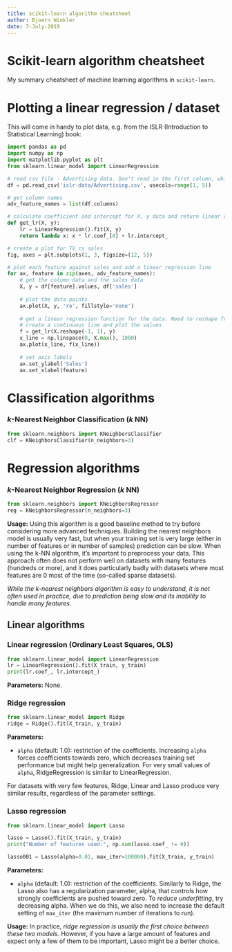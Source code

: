 ```yaml
---
title: scikit-learn algorithm cheatsheet
author: Bjoern Winkler
date: 7-July-2019
---
```


# Scikit-learn algorithm cheatsheet

My summary cheatsheet of machine learning algorithms in `scikit-learn`.


# Plotting a linear regression / dataset

This will come in handy to plot data, e.g. from the ISLR (Introduction to Statistical Learning) book:

```python
import pandas as pd
import numpy as np
import matplotlib.pyplot as plt
from sklearn.linear_model import LinearRegression

# read csv file - Advertising data. Don't read in the first column, which is an index
df = pd.read_csv('islr-data/Advertising.csv', usecols=range(1, 5))

# get column names
adv_feature_names = list(df.columns)

# calculate coefficient and intercept for X, y data and return linear regression function
def get_lr(X, y):
    lr = LinearRegression().fit(X, y)
    return lambda x: x * lr.coef_[0] + lr.intercept_

# create a plot for TV cs sales
fig, axes = plt.subplots(1, 3, figsize=(12, 5))

# plot each feature against sales and add a linear regression line
for ax, feature in zip(axes, adv_feature_names):
    # get the column data and the sales data
    X, y = df[feature].values, df['sales']
    
    # plot the data points
    ax.plot(X, y, 'ro', fillstyle='none')
    
    # get a linear regression function for the data. Need to reshape from column to row
    # create a continuous line and plot the values
    f = get_lr(X.reshape(-1, 1), y)
    x_line = np.linspace(0, X.max(), 1000)
    ax.plot(x_line, f(x_line))
    
    # set axis labels
    ax.set_ylabel('Sales')
    ax.set_xlabel(feature)
```

# Classification algorithms

### _k_-Nearest Neighbor Classification (_k_ NN)

```python
from sklearn.neighbors import KNeighborsClassifier
clf = KNeighborsClassifier(n_neighbors=3)
```


# Regression algorithms

### _k_-Nearest Neighbor Regression (_k_ NN)

```python
from sklearn.neighbors import KNeighborsRegressor
reg = KNeighborsRegressor(n_neighbors=3)
```

**Usage:** Using this algorithm is a good baseline method to try before considering more advanced techniques. Building the nearest neighbors model is usually very fast, but when your training set is very large (either in number of features or in number of samples) prediction can be slow. When using the k-NN algorithm, it’s important to preprocess your data. This approach often does not perform well on datasets with many features (hundreds or more), and it does particularly badly with datasets where most features are 0 most of the time (so-called sparse datasets).

_While the k-nearest neighbors algorithm is easy to understand, it is not often used in practice, due to prediction being slow and its inability to handle many features._

## Linear algorithms

### Linear regression (Ordinary Least Squares, OLS)

```python
from sklearn.linear_model import LinearRegression
lr = LinearRegression().fit(X_train, y_train)
print(lr.coef_, lr.intercept_)
```

**Parameters:** None.

### Ridge regression

```python
from sklearn.linear_model import Ridge
ridge = Ridge().fit(X_train, y_train)
```

**Parameters:** 
- `alpha` (default: 1.0): restriction of the coefficients. Increasing `alpha` forces coefficients towards zero, which decreases training set performance but might help generalization. For very small values of `alpha`, RidgeRegression is similar to LinearRegression.

For datasets with very few features, Ridge, Linear and Lasso produce very similar results, regardless of the parameter settings.

### Lasso regression

```python
from sklearn.linear_model import Lasso

lasso = Lasso().fit(X_train, y_train)
print("Number of features used:", np.sum(lasso.coef_ != 0))

lasso001 = Lasso(alpha=0.01, max_iter=100000).fit(X_train, y_train)
```

**Parameters:**
- `alpha` (default: 1.0): restriction of the coefficients. Similarly to Ridge, the Lasso also has a regularization parameter, alpha, that controls how strongly coefficients are pushed toward zero. To _reduce underfitting_, try decreasing alpha. When we do this, we also need to increase the default setting of `max_iter` (the maximum number of iterations to run).

**Usage:** In practice, _ridge regression is usually the first choice between these two models_. However, if you have a large amount of features and expect only a few of them to be important, Lasso might be a better choice.


